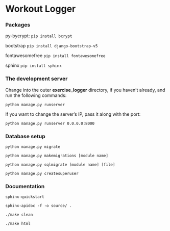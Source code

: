 # Workout Logger

### Packages

py-bycrypt: ```pip install bcrypt```

bootstrap ```pip install django-bootstrap-v5```

fontawesomefree ```pip install fontawesomefree```

sphinx ```pip install sphinx```

### The development server

Change into the outer **exercise_logger** directory, if you haven’t already, and run the following commands:

```python manage.py runserver```

If you want to change the server’s IP, pass it along with the port:

```python manage.py runserver 0.0.0.0:8000```


### Database setup

```python manage.py migrate```

```python manage.py makemigrations [module name]```

```python manage.py sqlmigrate [module name] [file]```

```python manage.py createsuperuser```

### Documentation

```sphinx-quickstart```

```sphinx-apidoc -f -o source/ .```

```./make clean```

```./make html```